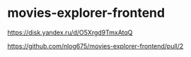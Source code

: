 # movies-explorer-frontend

https://disk.yandex.ru/d/O5Xrgd9TmxAtqQ

https://github.com/nlog675/movies-explorer-frontend/pull/2